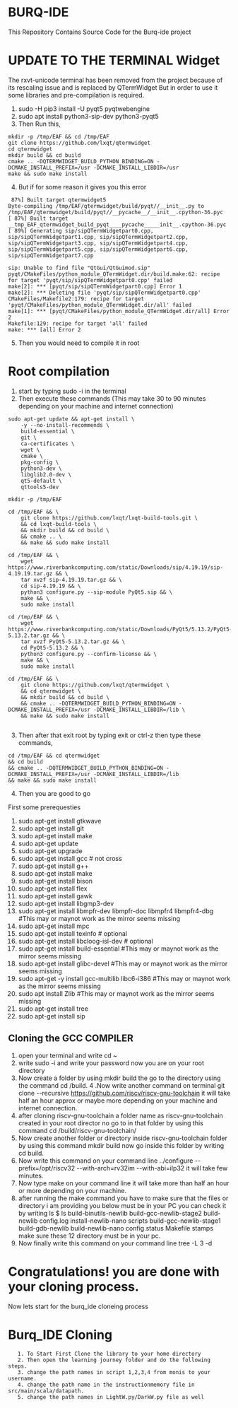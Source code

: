 # BURQ-IDE
This Repository Contains Source Code for the Burq-ide project 
# UPDATE TO THE TERMINAL Widget
The rxvt-unicode terminal has been removed from the project because of its rescaling issue and is replaced by QTermWidget
But in order to use it some libraries and pre-compilation is required.
1. sudo -H pip3 install -U pyqt5 pyqtwebengine
2. sudo apt install python3-sip-dev python3-pyqt5
3. Then Run this,
~~~
mkdir -p /tmp/EAF && cd /tmp/EAF
git clone https://github.com/lxqt/qtermwidget  
cd qtermwidget  
mkdir build && cd build  
cmake .. -DQTERMWIDGET_BUILD_PYTHON_BINDING=ON -DCMAKE_INSTALL_PREFIX=/usr -DCMAKE_INSTALL_LIBDIR=/usr
make && sudo make install
~~~
4. But if for some reason it gives you this error
~~~
 87%] Built target qtermwidget5
Byte-compiling /tmp/EAF/qtermwidget/build/pyqt//__init__.py to /tmp/EAF/qtermwidget/build/pyqt//__pycache__/__init__.cpython-36.pyc
[ 87%] Built target __tmp_EAF_qtermwidget_build_pyqt____pycache_____init__.cpython-36.pyc
[ 89%] Generating sip/sipQTermWidgetpart0.cpp, sip/sipQTermWidgetpart1.cpp, sip/sipQTermWidgetpart2.cpp, sip/sipQTermWidgetpart3.cpp, sip/sipQTermWidgetpart4.cpp, sip/sipQTermWidgetpart5.cpp, sip/sipQTermWidgetpart6.cpp, sip/sipQTermWidgetpart7.cpp

sip: Unable to find file "QtGui/QtGuimod.sip"
pyqt/CMakeFiles/python_module_QTermWidget.dir/build.make:62: recipe for target 'pyqt/sip/sipQTermWidgetpart0.cpp' failed
make[2]: *** [pyqt/sip/sipQTermWidgetpart0.cpp] Error 1
make[2]: *** Deleting file 'pyqt/sip/sipQTermWidgetpart0.cpp'
CMakeFiles/Makefile2:179: recipe for target 'pyqt/CMakeFiles/python_module_QTermWidget.dir/all' failed
make[1]: *** [pyqt/CMakeFiles/python_module_QTermWidget.dir/all] Error 2
Makefile:129: recipe for target 'all' failed
make: *** [all] Error 2
~~~
5. Then you would need to compile it in root
# Root compilation
1. start by typing sudo -i in the terminal
2. Then execute these commands (This may take 30 to 90 minutes depending on your machine and internet connection)
~~~
sudo apt-get update && apt-get install \
    -y --no-install-recommends \
    build-essential \
    git \
    ca-certificates \
    wget \
    cmake \
    pkg-config \
    python3-dev \
    libglib2.0-dev \
    qt5-default \
    qttools5-dev

mkdir -p /tmp/EAF

cd /tmp/EAF && \
    git clone https://github.com/lxqt/lxqt-build-tools.git \
    && cd lxqt-build-tools \
    && mkdir build && cd build \
    && cmake .. \
    && make && sudo make install

cd /tmp/EAF && \
    wget https://www.riverbankcomputing.com/static/Downloads/sip/4.19.19/sip-4.19.19.tar.gz && \
    tar xvzf sip-4.19.19.tar.gz && \
    cd sip-4.19.19 && \
    python3 configure.py --sip-module PyQt5.sip && \
    make && \
    sudo make install

cd /tmp/EAF && \
    wget https://www.riverbankcomputing.com/static/Downloads/PyQt5/5.13.2/PyQt5-5.13.2.tar.gz && \
    tar xvzf PyQt5-5.13.2.tar.gz && \
    cd PyQt5-5.13.2 && \
    python3 configure.py --confirm-license && \
    make && \
    sudo make install

cd /tmp/EAF && \
    git clone https://github.com/lxqt/qtermwidget \
    && cd qtermwidget \
    && mkdir build && cd build \
    && cmake .. -DQTERMWIDGET_BUILD_PYTHON_BINDING=ON -DCMAKE_INSTALL_PREFIX=/usr -DCMAKE_INSTALL_LIBDIR=/lib \
    && make && sudo make install
    
~~~
3. Then after that exit root by typing exit or ctrl-z then type these commands,
~~~
cd /tmp/EAF && cd qtermwidget      
&& cd build     
&& cmake .. -DQTERMWIDGET_BUILD_PYTHON_BINDING=ON -DCMAKE_INSTALL_PREFIX=/usr -DCMAKE_INSTALL_LIBDIR=/lib     
&& make && sudo make install
~~~
4. Then you are good to go 

First some prerequesties
1. sudo apt-get install gtkwave
2. sudo apt-get install git
3. sudo apt-get install make
4. sudo apt-get update
5. sudo apt-get upgrade
6. sudo apt-get install gcc # not cross
7. sudo apt-get install g++
8. sudo apt-get install make
9. sudo apt-get install bison
10. sudo apt-get install flex
11. sudo apt-get install gawk
12. sudo apt-get install libgmp3-dev
13. sudo apt-get install libmpfr-dev libmpfr-doc libmpfr4 libmpfr4-dbg #This may or maynot work as the mirror seems missing
14. sudo apt-get install mpc
15. sudo apt-get install texinfo # optional
16. sudo apt-get install libcloog-isl-dev # optional
17. sudo apt-get install build-essential      #This may or maynot work as the mirror seems missing
18. sudo apt-get install glibc-devel        #This may or maynot work as the mirror seems missing
19. sudo apt-get -y install gcc-multilib libc6-i386       #This may or maynot work as the mirror seems missing
20. sudo apt install Zlib             #This may or maynot work as the mirror seems missing
21. sudo apt-get install tree
22. sudo apt-get install sip


## Cloning the GCC COMPILER

1. open your terminal and write cd ~
2. write sudo -i and write your password now you are on your root directory
3. Now create a folder by using mkdir build the go to the directory using the command cd /build.
4 .Now write another command on terminal git clone --recursive https://github.com/riscv/riscv-gnu-toolchain it will take half an hour approx or maybe more depending on your machine and internet connection.
5. after cloning riscv-gnu-toolchain a folder name as riscv-gnu-toolchain created in your root director no go to in that folder by using this command cd /build/riscv-gnu-toolchain/
6. Now create another folder or directory inside riscv-gnu-toolchain folder by using this command mkdir build now go inside this folder by writing cd build.
7. Now write this command on your command line ../configure --prefix=/opt/riscv32 --with-arch=rv32im --with-abi=ilp32 it will take few minutes.
8. Now type make on your command line it will take more than half an hour or more depending on your machine.
9. after running the make command you have to make sure that the files or directory i am providing you below must be in your PC you can check it by writing ls $ ls build-binutils-newlib build-gcc-newlib-stage2 build-newlib config.log install-newlib-nano scripts build-gcc-newlib-stage1 build-gdb-newlib build-newlib-nano config.status Makefile stamps make sure these 12 directory must be in your pc.
10. Now finally write this command on your command line tree -L 3 -d

# Congratulations! you are done with your cloning process.
Now lets start for the burq_ide cloneing process

# Burq_IDE Cloning 
    
~~~
   1. To Start First Clone the library to your home directory
   2. Then open the learning journey folder and do the following steps.
   3. change the path names in script 1,2,3,4 from monis to your username.
   4. change the path name in the instructionmemory file in src/main/scala/datapath.
   5. change the path names in LightW.py/DarkW.py file as well
   
